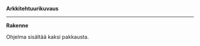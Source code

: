 **Arkkitehtuurikuvaus**

-------------------------------------------

**Rakenne**

Ohjelma sisältää kaksi pakkausta.
